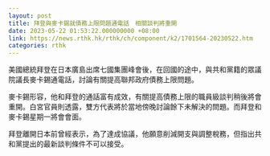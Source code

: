 ```yaml
---
layout: post
title: 拜登與麥卡錫就債務上限問題通電話　相關談判將重開
date: 2023-05-22 01:53:22.000000000 +08:00
link: https://news.rthk.hk/rthk/ch/component/k2/1701564-20230522.htm
categories: rthk
---
```


美國總統拜登在日本廣島出席七國集團峰會後，在回國的途中，與共和黨籍的眾議院議長麥卡錫通電話，討論有關提高聯邦政府債務上限問題。

麥卡錫形容，他和拜登的通話富有成效，有關提高債務上限的職員級談判稍後將會重開。白宮官員則透露，雙方代表將於當地傍晚討論餘下未解決的問題。而拜登和麥卡錫星期一將會會面。

拜登離開日本前曾經表示，為了達成協議，他願意削減開支與調整稅務，但指出共和黨提出的最新談判條件不可以接受。
